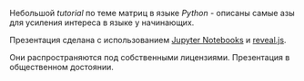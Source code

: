 Небольшой *tutorial* по теме матриц в языке *Python* - описаны самые азы для усиления интереса в языке у начинающих.

Презентация сделана с использованием [Jupyter Notebooks](https://jupyter.org/) и [reveal.js](https://revealjs.com/).

Они распространяются под собственными лицензиями. Презентация в общественном достоянии.

